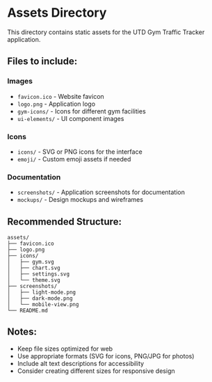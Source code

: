 # Assets Directory

This directory contains static assets for the UTD Gym Traffic Tracker application.

## Files to include:

### Images
- `favicon.ico` - Website favicon
- `logo.png` - Application logo
- `gym-icons/` - Icons for different gym facilities
- `ui-elements/` - UI component images

### Icons
- `icons/` - SVG or PNG icons for the interface
- `emoji/` - Custom emoji assets if needed

### Documentation
- `screenshots/` - Application screenshots for documentation
- `mockups/` - Design mockups and wireframes

## Recommended Structure:
```
assets/
├── favicon.ico
├── logo.png
├── icons/
│   ├── gym.svg
│   ├── chart.svg
│   ├── settings.svg
│   └── theme.svg
├── screenshots/
│   ├── light-mode.png
│   ├── dark-mode.png
│   └── mobile-view.png
└── README.md
```

## Notes:
- Keep file sizes optimized for web
- Use appropriate formats (SVG for icons, PNG/JPG for photos)
- Include alt text descriptions for accessibility
- Consider creating different sizes for responsive design 